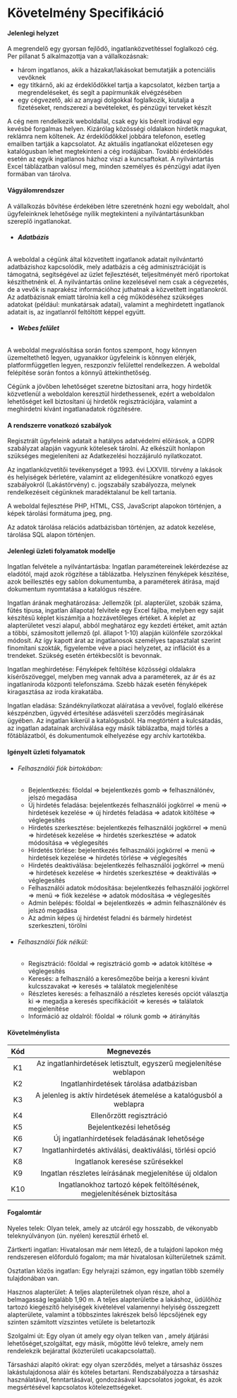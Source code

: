 # Követelmény Specifikáció

#### **Jelenlegi helyzet**

A megrendelő egy gyorsan fejlődő, ingatlanközvetítéssel foglalkozó cég. Per pillanat 5 alkalmazottja van a vállalkozásnak:

- három ingatlanos, akik a házakat/lakásokat bemutatják a potenciális vevőknek
- egy titkárnő, aki az érdeklődőkkel tartja a kapcsolatot, kézben tartja a megrendeléseket, és segít a papírmunkák elvégzésében
- egy cégvezető, aki az anyagi dolgokkal foglalkozik, kiutalja a fizetéseket, rendszerezi a bevételeket, és pénzügyi terveket készít

A cég nem rendelkezik weboldallal, csak egy kis bérelt irodával egy kevésbé forgalmas helyen. Kizárólag közösségi oldalakon hirdetik magukat, reklámra nem költenek. Az érdeklődőkkel jobbára telefonon, esetleg emailben tartják a kapcsolatot. Az aktuális ingatlanokat előzetesen egy katalógusban lehet megtekinteni a cég irodájában. További érdeklődés esetén az egyik ingatlanos házhoz viszi a kuncsaftokat. A nyilvántartás Excel táblázatban valósul meg, minden személyes és pénzügyi adat ilyen formában van tárolva.

#### **Vágyálomrendszer**

A vállalkozás bővítése érdekében létre szeretnénk hozni egy weboldalt, ahol ügyfeleinknek lehetősége nyílik megtekinteni a nyilvántartásunkban szereplő ingatlanokat.

- ######  **Adatbázis**

A weboldal a cégünk által közvetített ingatlanok adatait nyilvántartó adatbázishoz kapcsolódik, mely adatbázis a cég adminisztrációját is támogatná, segítségével az üzlet fejlesztését, teljesítményét mérő riportokat készíthetnénk el. A nyilvántartás online kezelésével nem csak a cégvezetés, de a vevők is naprakész információhoz juthatnak a közvetített ingatlanokról. Az adatbázisnak emiatt tárolnia kell a cég működéséhez szükséges adatokat (például: munkatársak adatai), valamint a meghirdetett ingatlanok adatait is, az ingatlanról feltöltött képpel együtt.

- ######  **Webes felület**

A weboldal megvalósítása során fontos szempont, hogy könnyen üzemeltethető legyen, ugyanakkor ügyfeleink is könnyen elérjék, platformfüggetlen legyen, reszponzív felülettel rendelkezzen. A weboldal felépítése során fontos a könnyű áttekinthetőség.

Cégünk a jövőben lehetőséget szeretne biztosítani arra, hogy hirdetők közvetlenül a weboldalon keresztül hirdethessenek, ezért a weboldalon lehetőséget kell biztosítani új hirdetők regisztrációjára, valamint a meghirdetni kívánt ingatlanadatok rögzítésére. 

#### **A rendszerre vonatkozó szabályok**

Regisztrált ügyfeleink adatait a hatályos adatvédelmi előírások, a GDPR szabályzat alapján vagyunk kötelesek tárolni. Az elkészült honlapon szükséges megjeleníteni az Adatkezelési hozzájáruló nyilatkozatot.

Az ingatlanközvetítői tevékenységet a 1993. évi LXXVIII. törvény a lakások és helyiségek bérletére, valamint az elidegenítésükre vonatkozó egyes szabályokról (Lakástörvény) c. jogszabály szabályozza, melynek rendelkezéseit cégünknek maradéktalanul be kell tartania.

A weboldal fejlesztése PHP, HTML, CSS, JavaScript alapokon történjen, a képek tárolási formátuma jpeg, png.

Az adatok tárolása relációs adatbázisban történjen, az adatok kezelése, tárolása SQL alapon történjen.

#### **Jelenlegi üzleti folyamatok modellje**

Ingatlan felvétele a nyilvántartásba: Ingatlan paramétereinek lekérdezése az eladótól, majd azok rögzítése a táblázatba. Helyszínen fényképek készítése, azok beillesztés egy sablon dokumentumba, a paraméterek átírása, majd dokumentum nyomtatása a katalógus részére.

Ingatlan árának meghatározása: Jellemzők (pl. alapterület, szobák száma, fűtés típusa, ingatlan állapota) felvitele egy Excel fájlba, melyben egy saját készítésű képlet kiszámítja a hozzávetőleges értéket. A képlet az alapterületet veszi alapul, abból meghatároz egy kezdeti értéket, amit aztán a többi, számosított jellemző (pl. állapot 1-10) alapján különféle szorzókkal módosít. Az így kapott árat az ingatlanosok személyes tapasztalat szerint finomítani szokták, figyelembe véve a piaci helyzetet, az inflációt és a trendeket. Szükség esetén értékbecslőt is bevonnak.

Ingatlan meghirdetése: Fényképek feltöltése közösségi oldalakra kísérőszöveggel, melyben meg vannak adva a paraméterek, az ár és az ingatlaniroda központi telefonszáma. Szebb házak esetén fényképek kiragasztása az iroda kirakatába.

Ingatlan eladása: Szándéknyilatkozat aláíratása a vevővel, foglaló elkérése készpénzben, ügyvéd értesítése adásvételi szerződés megírásának ügyében. Az ingatlan kikerül a katalógusból. Ha megtörtént a kulcsátadás, az ingatlan adatainak archiválása egy másik táblázatba, majd törlés a főtáblázatból, és dokumentumok elhelyezése egy archív kartotékba.

#### **Igényelt üzleti folyamatok**

- ###### Felhasználói fiók birtokában: 

  - Bejelentkezés: főoldal => bejelentkezés gomb => felhasználónév, jelszó megadása
  - Új hirdetés feladása: bejelentkezés felhasználói jogkörrel => menü => hirdetések kezelése => új hirdetés feladása => adatok kitöltése => véglegesítés
  - Hirdetés szerkesztése: bejelentkezés felhasználói jogkörrel => menü => hirdetések kezelése => hirdetés szerkesztése => adatok módosítása => véglegesítés
  - Hirdetés törlése: bejelentkezés felhasználói jogkörrel => menü => hirdetések kezelése => hirdetés törlése => véglegesítés
  - Hirdetés deaktiválása: bejelentkezés felhasználói jogkörrel => menü => hirdetések kezelése => hirdetés szerkesztése => deaktiválás => véglegesítés
  - Felhasználói adatok módosítása: bejelentkezés felhasználói jogkörrel => menü => fiók kezelése => adatok módosítása => véglegesítés
  - Admin belépés: főoldal => bejelentkezés => admin felhasználónév és jelszó megadása
  - Az admin képes új hirdetést feladni és bármely hirdetést szerkeszteni, törölni
  
- ###### Felhasználói fiók nélkül:

  - Regisztráció: főoldal => regisztráció gomb => adatok kitöltése => véglegesítés
  - Keresés:  a felhasználó a keresőmezőbe beírja a keresni kívánt kulcsszavakat => keresés => találatok megjelenítése
  - Részletes keresés: a felhasználó a részletes keresés opciót választja ki => megadja a keresés specifikációit => keresés => találatok megjelenítése
  - Információ az oldalról: főoldal => rólunk gomb => átirányítás

#### **Követelménylista**

| Kód  |                          Megnevezés                          |
| :--: | :----------------------------------------------------------: |
|  K1  | Az ingatlanhirdetések letisztult, egyszerű megjelenítése weblapon |
|  K2  |           Ingatlanhirdetések tárolása adatbázisban           |
|  K3  | A jelenleg is aktív hirdetések átemelése a katalógusból a weblapra |
|  K4  |                   Ellenőrzött regisztráció                   |
|  K5  |                   Bejelentkezési lehetőség                   |
|  K6  |         Új ingatlanhirdetések feladásának lehetősége         |
|  K7  |   Ingatlanhirdetés aktiválási, deaktiválási, törlési opció   |
|  K8  |               Ingatlanok keresése szűrésekkel                |
|  K9  |    Ingatlan részletes leírásának megjelenítése új oldalon    |
| K10  | Ingatlanokhoz tartozó képek feltöltésének, megjelenítésének biztosítása |

#### Fogalomtár

Nyeles telek: Olyan telek, amely az utcáról egy hosszabb, de vékonyabb teleknyúlványon (ún. nyélen) keresztül érhető el. 

Zártkerti ingatlan: Hivatalosan már nem létező, de a tulajdoni lapokon még rendszeresen előforduló fogalom; ma már hivatalosan külterületnek számít.

Osztatlan közös ingatlan: Egy helyrajzi számon, egy ingatlan több személy tulajdonában van.

Hasznos alapterület: A teljes alapterületnek olyan része, ahol a belmagasság legalább 1,90 m. A teljes alapterületbe a lakáshoz, üdülőhöz tartozó kiegészítő helyiségek kivételével valamennyi helyiség összegzett alapterülete, valamint a többszintes lakrészek belső lépcsőjének egy szinten számított vízszintes vetülete is beletartozik

Szolgalmi út: Egy olyan út amely egy olyan telken van , amely átjárási lehetőséget,szolgáltat, egy másik, mögötte lévő telekre, amely nem rendelekzik bejárattal (közterületi ucakapcsolattal).

Társasházi alapító okirat: egy olyan szerződés, melyet a társasház összes lakástulajdonosa aláír és köteles betartani. Rendszabályozza a társasház használatával, fenntartásával, gondozásával kapcsolatos jogokat, és azok megsértésével kapcsolatos kötelezettségeket.
